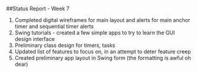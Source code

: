 ##Status Report - Week 7

1. Completed digital wireframes for main layout and alerts for main anchor timer and sequential timer alerts
1. Swing tutorials - created a few simple apps to try to learn the GUI design interface
1. Preliminary class design for timers, tasks
1. Updated list of features to focus on, in an attempt to deter feature creep
1. Created preliminary app layout in Swing form (the formatting is awful oh dear)